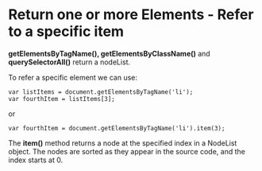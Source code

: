 
# Return one or more Elements - Refer to a specific item

**getElementsByTagName(), getElementsByClassName()** and **querySelectorAll()** return a nodeList.

To refer a specific element we can use:

~~~
var listItems = document.getElementsByTagName('li');
var fourthItem = listItems[3];
~~~
or
~~~
var fourthItem = document.getElementsByTagName('li').item(3);
~~~

The **item()** method returns a node at the specified index in a NodeList object. The nodes are sorted as they appear in the source code, and the index starts at 0.

